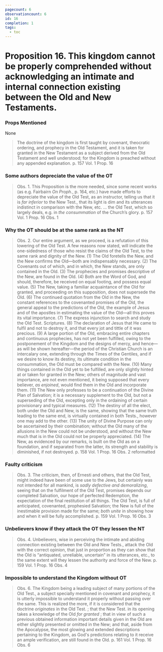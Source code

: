 ```yaml
---
pagecount: 6
observationcount: 6
id: 16
completion: 1
tags:
  - toc
---
```

# Proposition 16. This kingdom cannot be properly comprehended without acknowledging an intimate and internal connection existing between the Old and New Testaments.

### Props Mentioned
None

>The doctrine of the kingdom is first taught by covenant, theocratic ordering, and prophecy in the Old Testament, and it is taken for granted in the New Testament as a subject derived from the Old Testament and well understood; for the Kingdom is preached without any appended explanation.
> p. 157 Vol. 1 Prop. 16
### Some authors depreciate the value of the OT
>Obs. 1. This Proposition is the more needed, since some recent works (as e.g. Fairbairn *On Proph*., p. 164, etc.) have made efforts to depreciate the value of the Old Test, as an instructor, telling us that it is *far inferior* to the New Test., that its light is dim and its utterances indistinct in comparison with the New, etc.
>... the Old Test, which so largely deals, e.g. in *the consummation* of the Church’s glory.
>p. 157 Vol. 1 Prop. 16 Obs. 1
### Why the OT should be at the same rank as the NT
>Obs. 2. Our entire argument, as we proceed, is a refutation of this lowering of the Old Test. A few reasons now stated, will indicate the one-sidedness of those who resist the claims of the Old Test, to the same rank and dignity of the New. 
>(1) The Old foretells the New, and the New confirms the Old—both are indispensably necessary. 
>(2) The Covenants out of which, and in which, the New stands, are only contained in the Old. 
>(3) The prophecies and promises descriptive of the New, are found in the Old. 
>(4) Both are the Word of God, and should, therefore, be received on equal footing, and possess equal value. 
>(5) The New, taking a familiar acquaintance of the Old for granted, and proceeding on this supposition, does not supersede the Old. 
>(6) The continued quotation from the Old in the New, the constant references to the covenanted promises of the Old, the general appeal to the predictions of the Old, the example of Jesus and of the apostles in estimating the value of the Old—all this proves its vital importance. 
>(7) The express injunction to search and study the Old Test. Scriptures. 
>(8) The declaration of Jesus that He came to fulfil and not to destroy it, and that every jot and tittle of it was precious. 
>(9) A large portion of the Old, embracing entire chapters and continuous prophecies, has not yet been fulfilled, owing to the postponement of the Kingdom and the designs of mercy, and hence—as will be shown hereafter—the period of the Christian Church is an intercalary one, extending through the Times of the Gentiles, and if we desire to know its destiny, its ultimate condition in the consummation, the Old must be compared with the New. 
>(10) Many things contained in the Old yet to be fulfilled, are only slightly hinted at or taken for granted in the New; others of magnitude and vast importance, are not even mentioned, it being supposed that every believer, *as enjoined*, would find them in the Old and incorporate them. 
>(11) The New only professes to be a continuation of the Divine Plan of Salvation; it is a necessary supplement to the Old, but not a superseding of the Old, excepting only in the ordaining of certain provisionary and typical measures. 
>(12) The destiny of all the elect, both under the Old and New, is the same, showing that the same truth leading to the same end, is virtually contained in both Tests., however one may add to the other. 
>(13) The unity of Divine Purpose can only be ascertained by their combination; without the Old many of the allusions in the New could not be understood, and without the New much that is in the Old could not be properly appreciated. 
>(14) The New, as evidenced by our remarks, is built on the Old as on a foundation, and if separated from the latter, its strength and stability is diminished, if not destroyed.
>p. 158 Vol. 1 Prop. 16 Obs. 2 reformatted
### Faulty criticism
>Obs. 3. The criticism, then, of Ernesti and others, that the Old Test, might indeed have been of some use to the Jews, but certainly was not intended for all mankind, is *sadly defective and demoralizing*, seeing that on the fulfilment of the Old Test, promises depends our completed Salvation, our hope of perfected Redemption, the expectation of the final restitution of all things. The Old Test, is full of anticipated, covenanted, prophesied Salvation; the New is full of the inestimable provision made for the same; *both unite* in showing how and when it will be fully accomplished.
>p. 159 Vol. 1 Prop. 16 Obs. 3
### Unbelievers know if they attack the OT they lessen the NT
>Obs. 4. Unbelievers, wise in perceiving the intimate and abiding connection existing between the Old and New Tests., attack the Old with the correct opinion, that just in proportion as they can show that the Old is “antiquated, unreliable, uncertain” in its utterances, etc., to the same extent will they lessen the authority and force of the New.
>p. 159 Vol. 1 Prop. 16 Obs. 4
### Impossible to understand the Kingdom without OT
>Obs. 6. The Kingdom being a leading subject of many portions of the Old Test., a subject specially mentioned in covenant and prophecy, it is utterly impossible to understand it properly without passing over the same. This is realized the more, if it is considered that the doctrine *originates* in the Old Test. ; that the New Test. in its opening takes a knowledge of the Old *for granted* ; that in view of such a previous obtained information important details given in the Old are either slightly presented or omitted in the New; and that, aside from the Apocalypse, the most glowing and extended descriptions pertaining to the Kingdom, as God's predictions relating to it receive an ample verification, are still found in the Old.
>p. 161 Vol. 1 Prop. 16 Obs. 6